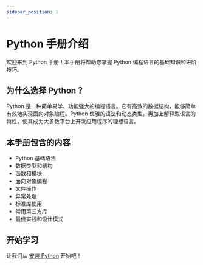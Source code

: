 ```yaml
---
sidebar_position: 1
---
```


# Python 手册介绍

欢迎来到 Python 手册！本手册将帮助您掌握 Python 编程语言的基础知识和进阶技巧。

## 为什么选择 Python？

Python 是一种简单易学、功能强大的编程语言。它有高效的数据结构，能够简单有效地实现面向对象编程。Python 优雅的语法和动态类型，再加上解释型语言的特性，使其成为大多数平台上开发应用程序的理想语言。

## 本手册包含的内容

- Python 基础语法
- 数据类型和结构
- 函数和模块
- 面向对象编程
- 文件操作
- 异常处理
- 标准库使用
- 常用第三方库
- 最佳实践和设计模式

## 开始学习

让我们从 [安装 Python](installation) 开始吧！ 